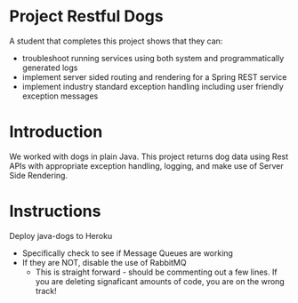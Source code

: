 # Project Restful Dogs

A student that completes this project shows that they can:
* troubleshoot running services using both system and programmatically generated logs
* implement server sided routing and rendering for a Spring REST service
* implement industry standard exception handling including user friendly exception messages

# Introduction

We worked with dogs in plain Java. This project returns dog data using Rest APIs with appropriate exception handling, logging, and make use of Server Side Rendering.

# Instructions

Deploy java-dogs to Heroku
  * Specifically check to see if Message Queues are working
  * If they are NOT, disable the use of RabbitMQ
    * This is straight forward - should be commenting out a few lines. If you are deleting signaficant amounts of code, you are on the wrong track!

